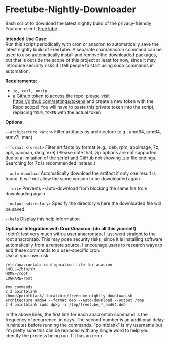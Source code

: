 # Freetube-Nightly-Downloader
Bash script to download the latest nightly build of the privacy-friendly Youtube client, [FreeTube](https://github.com/FreeTubeApp/FreeTube).
  
  
  
**Intended Use Case:**  
Run this script periodically with cron or anacron to automatically save the latest nightly build of FreeTube.
A separate cron/anacron command can be used to also automatically install and remove the downloaded packages,
but that is outside the scope of this project at least for now, since it may introduce security risks if I tell
people to start using sudo commands in automation.
  
  
  
**Requirements:**  
- `jq, curl, unzip`
- a Github token to access the repo:
  please visit https://github.com/settings/tokens and create a new token with the Repo scope!
  You will have to paste this private token into the script, replacing `YOUR_TOKEN` with the actual token.
  
  
  
**Options:**

`--architecture <arch>`  Filter artifacts by architecture (e.g., amd64, arm64, armv7l, mac)

`--format <format>`      Filter artifacts by format (e.g., deb, rpm, appimage, 7z, apk, pacman, dmg, exe)
                       (Please note that .zip options are not supported due to a limitation of the script and GitHub not showing .zip file endings. Searching for 7z is recommended instead.)
                         
`--auto-download`        Automatically download the artifact if only one result is found. It will not allow the same version to be downloaded again.

`--force`                Prevents --auto-download from blocking the same file from downloading again

`--output <directory>`   Specify the directory where the downloaded file will be saved.

`--help`                 Display this help information  
  
  
  
**Optional Integration with Cron/Anacron: (do all this yourself)**  
I didn't test very much with a user anacrontab, I just went straight to the root anacrontab. This may pose security risks, since it is installing software automatically from a remote source. I encourage users to research ways to add these commands to a user-specific cron.  
Use at your own risk:  

```
/etc/anacrontab: configuration file for anacron
SHELL=/bin/sh
HOME=/root
LOGNAME=root

#my commands
2 3 pointblank /home/pointblank/.local/bin/freetube_nightly_download.sh --architecture amd64 --format deb --auto-download --output /tmp
2 4 pointblank sudo dpkg -i /tmp/freetube_*_amd64.deb
```  
In the above lines, the first line for each anacrontab command is the frequency of recurrence, in days. The second number is an additional delay in minutes before running the commands. "pointblank" is my username but I'm pretty sure this can be replaced with any single word to help you identify the process being run if it has an error.
 

